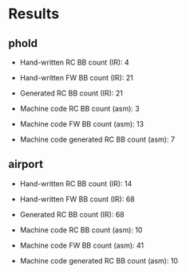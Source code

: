 Results
=========================================

phold
-----
* Hand-written RC BB count (IR):             4
* Hand-written FW BB count (IR):            21
* Generated RC BB count (IR):               21

* Machine code RC BB count (asm):            3
* Machine code FW BB count (asm):           13
* Machine code generated RC BB count (asm):  7

airport
-------
* Hand-written RC BB count (IR):            14
* Hand-written FW BB count (IR):            68
* Generated RC BB count (IR):               68

* Machine code RC BB count (asm):           10
* Machine code FW BB count (asm):           41
* Machine code generated RC BB count (asm): 10
